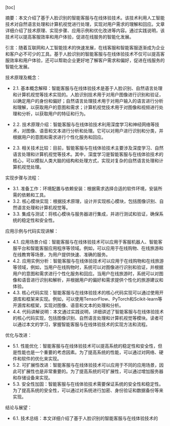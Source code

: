 
[toc]                    
                
                
摘要：本文介绍了基于人脸识别的智能客服与在线体验技术。该技术利用人工智能技术对自然语言处理和计算机视觉进行处理，实现对用户需求的理解和回应。文章详细介绍了技术原理、实现步骤、应用示例和优化改进等内容。通过实践说明，该技术可以提高客服效率和用户体验，促进在线服务的智能化发展。

引言：随着互联网和人工智能技术的快速发展，在线客服和智能客服逐渐成为企业和客户必不可少的工具。基于人脸识别的智能客服与在线体验技术不仅可以提高客服效率和用户体验，还可以帮助企业更好地了解客户需求和偏好，促进在线服务的智能化发展。

技术原理及概念：

- 2.1. 基本概念解释：智能客服与在线体验技术是基于人脸识别、自然语言处理和计算机视觉等技术实现的。人脸识别技术用于对用户图像进行识别和验证，以确定用户的身份和偏好；自然语言处理技术用于对用户输入的语言进行分析和理解，以获取用户的意图和需求；计算机视觉技术用于对图像和视频进行处理和分析，以获取用户的特征和行为。

- 2.2. 技术原理介绍：智能客服与在线体验技术利用深度学习和神经网络等技术，对图像、语音和文本进行分析和处理。它可以对用户进行识别和分类，并根据用户的意图和需求进行个性化服务和回应。

- 2.3. 相关技术比较：目前，智能客服与在线体验技术主要涉及深度学习、自然语言处理和计算机视觉等技术。其中，深度学习是智能客服与在线体验技术的核心，可以模拟人类大脑的结构和处理方式，实现对复杂的自然语言处理和计算机视觉处理。

实现步骤与流程：

- 3.1. 准备工作：环境配置与依赖安装：根据需求选择合适的软件环境，安装所需的依赖和工具。
- 3.2. 核心模块实现：根据技术原理，设计并实现核心模块，包括图像识别、自然语言处理和计算机视觉等。
- 3.3. 集成与测试：将核心模块与服务器进行集成，并进行测试和验证，确保系统的稳定性和安全性。

应用示例与代码实现讲解：

- 4.1. 应用场景介绍：智能客服与在线体验技术可以应用于客服机器人、智能客服平台和智能客服应用程序等领域。例如，可以应用于在线购物、在线旅游和在线教育等场景，为用户提供快速、准确的服务。
- 4.2. 应用实例分析：智能客服与在线体验技术可以应用于在线购物和在线旅游等领域，例如，当用户在线购物时，系统可以对图像进行识别和验证，并根据用户的意图和需求进行个性化服务和回应。当用户在线旅游时，系统可以对图像和语音进行识别和解析，并根据用户的偏好和需求提供个性化的旅游建议和体验。
- 4.3. 核心代码实现：智能客服与在线体验技术的核心代码实现可以通过使用开源库和框架来实现。例如，可以使用TensorFlow、PyTorch和Scikit-learn等开源库和框架，实现对图像、语音和文本的处理和分析。
- 4.4. 代码讲解说明：本文通过实践说明，详细讲述了智能客服与在线体验技术的核心代码实现，包括图像识别、自然语言处理和计算机视觉等模块。读者可以通过本文的学习，掌握智能客服与在线体验技术的实现方法和流程。

优化与改进：

- 5.1. 性能优化：智能客服与在线体验技术可以提高系统的稳定性和安全性，但是性能也是一个重要的考虑因素。为了提高系统的性能，可以通过对网络、硬件和软件的优化来实现。
- 5.2. 可扩展性改进：智能客服与在线体验技术可以应用于不同的应用场景，因此可扩展性也是非常重要的。为了提高系统的可扩展性，可以通过增加服务器和存储设备来实现。
- 5.3. 安全性加固：智能客服与在线体验技术需要保证系统的安全性和稳定性。为了提高系统的安全性，可以通过对系统进行加密、身份验证和数据备份等来实现。

结论与展望：

- 6.1. 技术总结：本文详细介绍了基于人脸识别的智能客服与在线体验技术的

